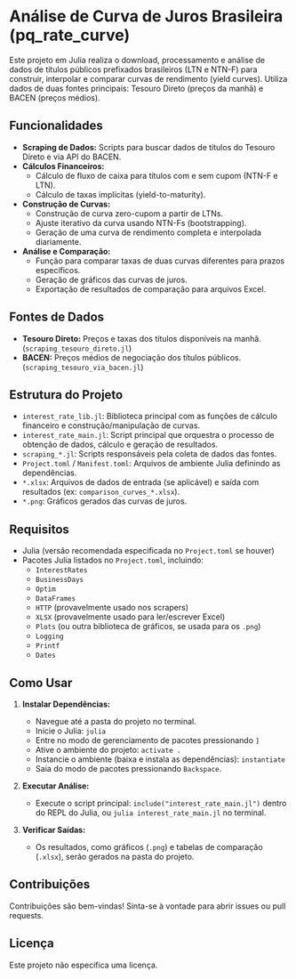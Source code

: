 # Análise de Curva de Juros Brasileira (pq_rate_curve)

Este projeto em Julia realiza o download, processamento e análise de dados de títulos públicos prefixados brasileiros (LTN e NTN-F) para construir, interpolar e comparar curvas de rendimento (yield curves). Utiliza dados de duas fontes principais: Tesouro Direto (preços da manhã) e BACEN (preços médios).

## Funcionalidades

*   **Scraping de Dados:** Scripts para buscar dados de títulos do Tesouro Direto e via API do BACEN.
*   **Cálculos Financeiros:**
    *   Cálculo de fluxo de caixa para títulos com e sem cupom (NTN-F e LTN).
    *   Cálculo de taxas implícitas (yield-to-maturity).
*   **Construção de Curvas:**
    *   Construção de curva zero-cupom a partir de LTNs.
    *   Ajuste iterativo da curva usando NTN-Fs (bootstrapping).
    *   Geração de uma curva de rendimento completa e interpolada diariamente.
*   **Análise e Comparação:**
    *   Função para comparar taxas de duas curvas diferentes para prazos específicos.
    *   Geração de gráficos das curvas de juros.
    *   Exportação de resultados de comparação para arquivos Excel.

## Fontes de Dados

*   **Tesouro Direto:** Preços e taxas dos títulos disponíveis na manhã. (`scraping_tesouro_direto.jl`)
*   **BACEN:** Preços médios de negociação dos títulos públicos. (`scraping_tesouro_via_bacen.jl`)

## Estrutura do Projeto

*   `interest_rate_lib.jl`: Biblioteca principal com as funções de cálculo financeiro e construção/manipulação de curvas.
*   `interest_rate_main.jl`: Script principal que orquestra o processo de obtenção de dados, cálculo e geração de resultados.
*   `scraping_*.jl`: Scripts responsáveis pela coleta de dados das fontes.
*   `Project.toml` / `Manifest.toml`: Arquivos de ambiente Julia definindo as dependências.
*   `*.xlsx`: Arquivos de dados de entrada (se aplicável) e saída com resultados (ex: `comparison_curves_*.xlsx`).
*   `*.png`: Gráficos gerados das curvas de juros.

## Requisitos

*   Julia (versão recomendada especificada no `Project.toml` se houver)
*   Pacotes Julia listados no `Project.toml`, incluindo:
    *   `InterestRates`
    *   `BusinessDays`
    *   `Optim`
    *   `DataFrames`
    *   `HTTP` (provavelmente usado nos scrapers)
    *   `XLSX` (provavelmente usado para ler/escrever Excel)
    *   `Plots` (ou outra biblioteca de gráficos, se usada para os `.png`)
    *   `Logging`
    *   `Printf`
    *   `Dates`

## Como Usar

1.  **Instalar Dependências:**
    *   Navegue até a pasta do projeto no terminal.
    *   Inicie o Julia: `julia`
    *   Entre no modo de gerenciamento de pacotes pressionando `]`
    *   Ative o ambiente do projeto: `activate .`
    *   Instancie o ambiente (baixa e instala as dependências): `instantiate`
    *   Saia do modo de pacotes pressionando `Backspace`.

2.  **Executar Análise:**
    *   Execute o script principal: `include("interest_rate_main.jl")` dentro do REPL do Julia, ou `julia interest_rate_main.jl` no terminal.

3.  **Verificar Saídas:**
    *   Os resultados, como gráficos (`.png`) e tabelas de comparação (`.xlsx`), serão gerados na pasta do projeto.

## Contribuições

Contribuições são bem-vindas! Sinta-se à vontade para abrir issues ou pull requests.

## Licença

Este projeto não especifica uma licença.
